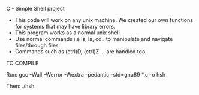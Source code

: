 C - Simple Shell project

- This code will work on any unix machine. We created our own functions for systems that may have library errors.
- This program works as a normal unix shell
- Use normal commands i.e ls, la, cd.. to manipulate and navigate files/through files
- Commands such as (ctrl)D, (ctrl)Z ... are handled too

TO COMPILE

Run: gcc -Wall -Werror -Wextra -pedantic -std=gnu89 *.c -o hsh

Then: ./hsh


